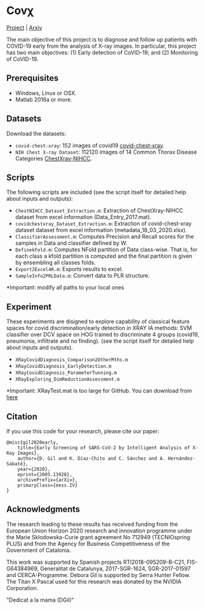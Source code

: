 
# Covχ
[Project](http://iam.cvc.uab.es/portfolio/covair/) | [Arxiv](https://arxiv.org/abs/2005.13928)

The main objective of this project is to diagnose and follow up patients with COVID-19 early 
from the analysis of X-ray images. In particular, this project has two main objectives: 
(1) Early detection of CoVID-19; and (2) Monitoring of CoVID-19.

## Prerequisites
- Windows, Linux or OSX.
- Matlab 2016a or more.

## Datasets
Download the datasets: 

- `covid-chest-xray`: 152 images of covid19 [covid-chest-xray](https://www.kaggle.com/bachrr/covid-chest-xray). 
- `NIH Chest X-ray Dataset`: 112120 images of 14 Common Thorax Disease Categories [ChestXray-NIHCC](http://academictorrents.com/details/557481faacd824c83fbf57dcf7b6da9383b3235a). 

## Scripts 

The following scripts are included (see the script itself for detailed help about inputs and outputs):

- `ChestNIHCC_Dataset_Extraction.m`: Extraction of ChestXray-NIHCC dataset from excel information (Data_Entry_2017.mat).
- `covidchestxray_Dataset_Extraction.m`: Extraction of covid-chest-xray dataset dataset from excel information (metadata_18_03_2020.xlsx).
- `ClassifierAssessment.m`:  Computes Precision and Recall scores for the samples in Data and classifier defined by W.
- `DefinekFold.m`: Computes NFold partition of Data class-wise. That is, for each class a kfold partition is computed and the final partition is given by ensembling all classes folds.
- `Export2Excel4R.m`: Exports results to excel.
- `SampleInfo2PRLData.m`: Convert data to PLR structure.

*Important: modify all paths to your local ones

## Experiment

These experiments are disigned to explore capability of classical feature spaces for covid discrimination/early detection in XRAY IA methods: SVM classifier over DCV space on HOG trained to discriminate 4 groups (covid19, pneumonia, infiltrate and no finding). 
(see the script itself for detailed help about inputs and outputs).

- `XRayCovidDiagnosis_Comparison2OtherMths.m`
- `XRayCovidDiagnosis_EarlyDetection.m`
- `XRayCovidDiagnosis_ParameterTunning.m`
- `XRayExploring_DimReductionAssessment.m`

*Important: XRayTest.mat is too large for GitHub. You can download from [here](https://uab.sharepoint.com/:u:/s/COVID-192/EXq27EngzYhAgp9_8zepEqcBrI1ftLDKsh1in-PXPdzmzg?e=4R7lAp)



## Citation
If you use this code for your research, please cite our paper:

```
@misc{gil2020early,
    title={Early Screening of SARS-CoV-2 by Intelligent Analysis of X-Ray Images},
    author={D. Gil and K. Díaz-Chito and C. Sánchez and A. Hernández-Sabaté},
    year={2020},
    eprint={2005.13928},
    archivePrefix={arXiv},
    primaryClass={eess.IV}
}
```


## Acknowledgments

The research leading to these results has received funding from the European Union Horizon 2020 research and
innovation programme under the Marie Sklodowska-Curie grant agreement No 712949 (TECNIOspring PLUS) and
from the Agency for Business Competitiveness of the Government of Catalonia.

This work was supported by Spanish projects RTI2018-095209-B-C21, FIS-G64384969, Generalitat de Catalunya,
2017-SGR-1624, SGR-2017-01597 and CERCA-Programme. Debora Gil is supported by Serra Hunter Fellow. The Titan X Pascal used
for this research was donated by the NVIDIA Corporation.

"Dedicat a la mama (DGil)"